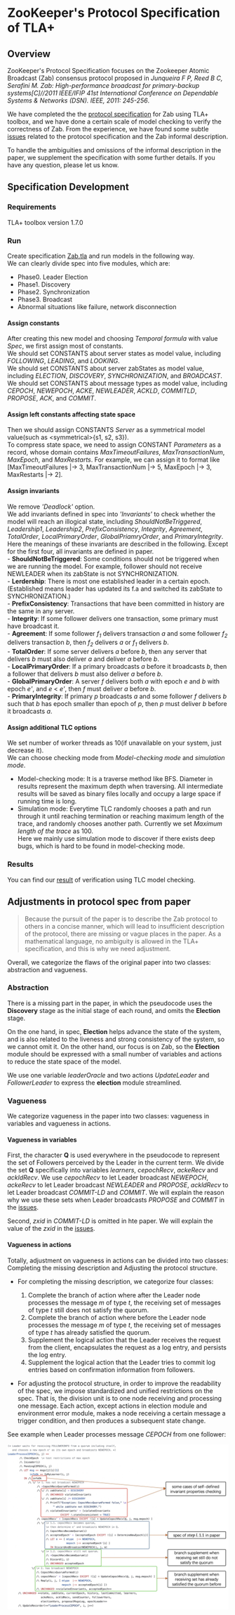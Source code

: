 # ZooKeeper's Protocol Specification of TLA+

## Overview
ZooKeeper's Protocol Specification focuses on the Zookeeper Atomic Broadcast (Zab) consensus protocol proposed in *Junqueira F P, Reed B C, Serafini M. Zab: High-performance broadcast for primary-backup systems[C]//2011 IEEE/IFIP 41st International Conference on Dependable Systems & Networks (DSN). IEEE, 2011: 245-256*.  

We have completed the the [protocol specification](Zab.tla) for Zab using TLA+ toolbox, and we have done a certain scale of model checking to verify the correctness of Zab. From the experience, we have found some subtle [issues](issues.md) related to the protocol specification and the Zab informal description. 

To handle the ambiguities and omissions of the informal description in the paper, we supplement the specification with some further details. If you have any question, please let us know.



## Specification Development


### Requirements
TLA+ toolbox version 1.7.0

### Run
Create specification [Zab.tla](Zab.tla) and run models in the following way.  
We can clearly divide spec into five modules, which are:  

- Phase0. Leader Election  
- Phase1. Discovery  
- Phase2. Synchronization  
- Phase3. Broadcast  
- Abnormal situations like failure, network disconnection

#### Assign constants
After creating this new model and choosing *Temporal formula* with value *Spec*, we first assign most of constants.  
We should set CONSTANTS about server states as model value, including *FOLLOWING*, *LEADING*, and *LOOKING*.  
We should set CONSTANTS about server zabStates as model value, including *ELECTION*, *DISCOVERY*, *SYNCHRONIZATION*, and *BROADCAST*.  
We should set CONSTANTS about message types as model value, including *CEPOCH*, *NEWEPOCH*, *ACKE*, *NEWLEADER*, *ACKLD*, *COMMITLD*, *PROPOSE*, *ACK*, and *COMMIT*.  

#### Assign left constants affecting state space
Then we should assign CONSTANTS *Server* as a symmetrical model value(such as <symmetrical\>{s1, s2, s3}).  
To compress state space, we need to assign CONSTANT *Parameters* as a record, whose domain contains *MaxTimeoutFailures*, *MaxTransactionNum*, *MaxEpoch*, and *MaxRestarts*. For example, we can assign it to format like [MaxTimeoutFailures |-> 3, MaxTransactionNum |-> 5, MaxEpoch |-> 3, MaxRestarts |-> 2].

#### Assign invariants
We remove *'Deadlock'* option.  
We add invariants defined in spec into *'Invariants'* to check whether the model will reach an illogical state, including *ShouldNotBeTriggered*, *Leadership1*, *Leadership2*, *PrefixConsistency*, *Integrity*, *Agreement*, *TotalOrder*, *LocalPrimaryOrder*, *GlobalPriamryOrder*, and *PrimaryIntegrity*.  
Here the meanings of these invariants are described in the following. Except for the first four, all invariants are defined in paper.   
	-	**ShouldNotBeTriggered**: Some conditions should not be triggered when we are running the model. For example, follower should not receive NEWLEADER when its zabState is not SYNCHRONIZATION.  
	-	**Lerdership**: There is most one established leader in a certain epoch.(Established means leader has updated its f.a and switched its zabState to SYNCHRONIZATION.)  
	-	**PrefixConsistency**: Transactions that have been committed in history are the same in any server.  
	-	**Integrity**: If some follower delivers one transaction, some primary must have broadcast it.  
	-	**Agreement**: If some follower *f<sub>1</sub>* delivers transaction *a* and some follower *f<sub>2</sub>* delivers transaction *b*, then *f<sub>2</sub>* delivers *a* or *f<sub>1</sub>* delivers *b*.  
	-	**TotalOrder**: If some server delivers *a* before *b*, then any server that delivers *b* must also deliver *a* and deliver *a* before *b*.  
	-	**LocalPrimaryOrder**: If a primary broadcasts *a* before it broadcasts *b*, then a follower that delivers *b* must also deliver *a* before *b*.  
	-	**GlobalPrimaryOrder**: A server *f* delivers both *a* with epoch *e* and *b* with epoch *e'*, and *e* < *e'*, then *f* must deliver *a* before *b*.  
	-	**PrimaryIntegrity**: If primary *p* broadcasts *a* and some follower *f* delivers *b* such that *b* has epoch smaller than epoch of *p*, then *p* must deliver *b* before it broadcasts *a*.  

#### Assign additional TLC options
We set number of worker threads as 10(if unavailable on your system, just decrease it).  
We can choose checking mode from *Model-checking mode* and *simulation mode*.  

-	Model-checking mode: It is a traverse method like BFS. Diameter in results represent the maximum depth when traversing. All intermediate results will be saved as binary files locally and occupy a large space if running time is long.  
-	Simulation mode: Everytime TLC randomly chooses a path and run through it until reaching termination or reaching maximum length of the trace, and randomly chooses another path. Currently we set *Maximum length of the trace* as 100.  
Here we mainly use simulation mode to discover if there exists deep bugs, which is hard to be found in model-checking mode.



### Results

You can find our [result](verification-statistics.md) of verification using TLC model checking.

## Adjustments in protocol spec from paper
>Because the pursuit of the paper is to describe the Zab protocol to others in a concise manner, which will lead to insufficient description of the protocol, there are missing or vague places in the paper. As a mathematical language, no ambiguity is allowed in the TLA+ specification, and this is why we need adjustment.

Overall, we categorize the flaws of the original paper into two classes: abstraction and vagueness.

### Abstraction

There is a missing part in the paper, in which the pseudocode uses the **Discovery** stage as the initial stage of each round, and omits the **Election** stage.  

On the one hand, in spec, **Election** helps advance the state of the system, and is also related to the liveness and strong consistency of the system, so we cannot omit it. On the other hand, our focus is on Zab, so the **Election** module should be expressed with a small number of variables and actions to reduce the state space of the model.

We use one variable *leaderOracle* and two actions *UpdateLeader* and *FollowerLeader* to express the **election** module streamlined.

### Vagueness

We categorize vagueness in the paper into two classes: vagueness in variables and vagueness in actions.

#### Vagueness in variables
First, the character **Q** is used everywhere in the pseudocode to represent the set of Followers perceived by the Leader in the current term. We divide the set **Q** specifically into variables *learners*, *cepochRecv*, *ackeRecv* and *ackldRecv*. We use *cepochRecv* to let Leader broadcast *NEWEPOCH*, *ackeRecv* to let Leader broadcast *NEWLEADER* and *PROPOSE*, *ackldRecv* to let Leader broadcast *COMMIT-LD* and *COMMIT*. We will explain the reason why we use these sets when Leader broadcasts *PROPOSE* and *COMMIT* in the [issues](issues.md).

Second, *zxid* in *COMMIT-LD* is omitted in hte paper. We will explain the value of the *zxid* in the [issues](issues.md).

#### Vagueness in actions
Totally, adjustment on vagueness in actions can be divided into two classes: Completing the missing description and Adjusting the protocol structure.

*	For completing the missing description, we categorize four classes:

	1.	Complete the branch of action where after the Leader node processes the message *m* of type *t*, the receiving set of messages of type *t* still does not satisfy the quorum.
	2.	Complete the branch of action where before the Leader node processes the message *m* of type *t*, the receiving set of messages of type *t* has already satisfied the quorum.
	3.	Supplement the logical action that the Leader receives the request from the client, encapsulates the request as a log entry, and persists the log entry.
	4.	Supplement the logical action that the Leader tries to commit log entries based on confirmation information from followers.

*	For adjusting the protocol structure, in order to improve the readability of the spec, we impose standardized and unified restrictions on the spec. That is, the division unit is to one node receiving and processing one message. Each action, except actions in election module and environment error module, makes a node receiving a certain message a trigger condition, and then produces a subsequent state change.

See example when Leader processes message *CEPOCH* from one follower:

![case_leader_process_cepoch](pic/case_leader_process_cepoch.png)
